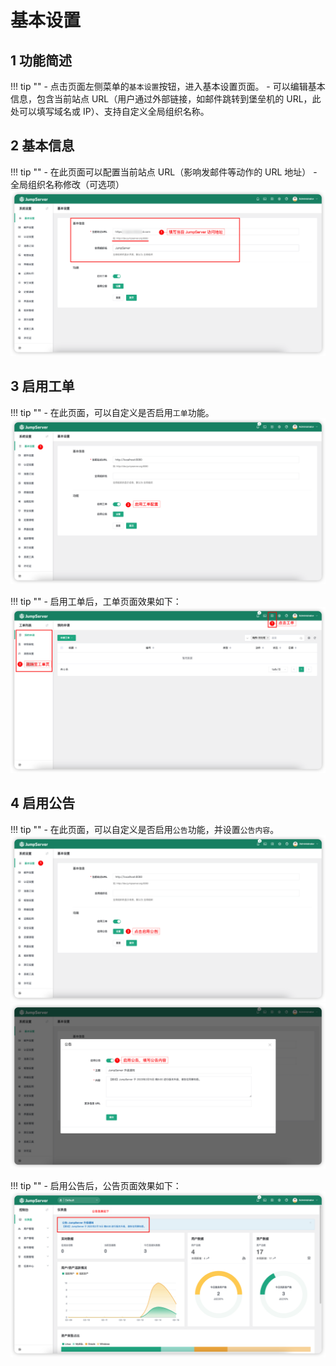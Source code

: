 # 基本设置
## 1 功能简述
!!! tip ""
    - 点击页面左侧菜单的`基本设置`按钮，进入基本设置页面。
    - 可以编辑基本信息，包含当前站点 URL（用户通过外部链接，如邮件跳转到堡垒机的 URL，此处可以填写域名或 IP）、支持自定义全局组织名称。

## 2 基本信息
!!! tip ""
    - 在此页面可以配置当前站点 URL（影响发邮件等动作的 URL 地址）
    - 全局组织名称修改（可选项）
![basic_06](../../img/basic_06.png)

## 3 启用工单
!!! tip ""
    - 在此页面，可以自定义是否启用`工单`功能。
![basic_01](../../img/basic_01.png)

!!! tip ""
    - 启用工单后，工单页面效果如下：
![basic_02](../../img/basic_02.png)

## 4 启用公告
!!! tip ""
    - 在此页面，可以自定义是否启用`公告`功能，并设置`公告内容`。
![basic_03](../../img/basic_03.png)
![basic_04](../../img/basic_04.png)

!!! tip ""
    - 启用公告后，公告页面效果如下：
![basic_05](../../img/basic_05.png)